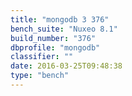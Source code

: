 ```yaml
---
title: "mongodb 3 376"
bench_suite: "Nuxeo 8.1"
build_number: "376"
dbprofile: "mongodb"
classifier: ""
date: 2016-03-25T09:48:38
type: "bench"
---
```

